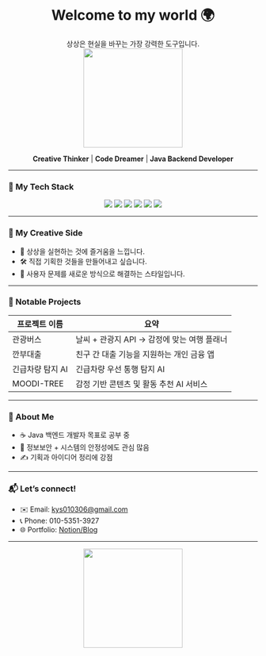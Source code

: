 <h1 align="center">Welcome to my world 🌍</h1>

<p align="center">  
상상은 현실을 바꾸는 가장 강력한 도구입니다. <br/>
<img src="https://media.giphy.com/media/xT9IgG50Fb7Mi0prBC/giphy.gif" width="200"/>
</p>

<p align="center">
  <b>Creative Thinker</b> | <b>Code Dreamer</b> | <b>Java Backend Developer</b>
</p>

---

### 🚀 My Tech Stack
<div align="center">
  <img src="https://img.shields.io/badge/JAVA-007396?style=for-the-badge&logo=java&logoColor=white"/>  
  <img src="https://img.shields.io/badge/HTML5-E34F26?style=for-the-badge&logo=html5&logoColor=white"/>  
  <img src="https://img.shields.io/badge/JAVASCRIPT-F7DF1E?style=for-the-badge&logo=javascript&logoColor=black"/>  
  <img src="https://img.shields.io/badge/REACT-61DAFB?style=for-the-badge&logo=react&logoColor=black"/>  
  <img src="https://img.shields.io/badge/NODE.JS-339933?style=for-the-badge&logo=node.js&logoColor=white"/>  
  <img src="https://img.shields.io/badge/GIT-F05032?style=for-the-badge&logo=git&logoColor=white"/>  
</div>

---

### 🎨 My Creative Side
- 🎈 상상을 실현하는 것에 즐거움을 느낍니다.  
- 🛠 직접 기획한 것들을 만들어내고 싶습니다.  
- 🧠 사용자 문제를 새로운 방식으로 해결하는 스타일입니다.

---

### 🧩 Notable Projects

| 프로젝트 이름 | 요약 |
|---------------|------|
| 관광버스 | 날씨 + 관광지 API → 감정에 맞는 여행 플래너 |
| 깐부대출 | 친구 간 대출 기능을 지원하는 개인 금융 앱 |
| 긴급차량 탐지 AI | 긴급차량 우선 통행 탐지 AI | 
| MOODI-TREE | 감정 기반 콘텐츠 및 활동 추천 AI 서비스 |

---

### 👤 About Me
- ☕ Java 백엔드 개발자 목표로 공부 중  
- 🧩 정보보안 + 시스템의 안정성에도 관심 많음  
- ✍️ 기획과 아이디어 정리에 강점

---

### 📬 Let’s connect!

- ✉️ Email: [kys010306@gmail.com](mailto:kys010306@gmail.com)  
- 📞 Phone: 010-5351-3927  
- 🌐 Portfolio: [Notion/Blog](https://your-portfolio-url.com)

---

<div align="center">
  <img src="https://media.giphy.com/media/L8K62iTDkzGX6/giphy.gif" width="200"/>
</div>
